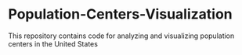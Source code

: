 # Population-Centers-Visualization
This repository contains code for analyzing and visualizing population centers in the United States
